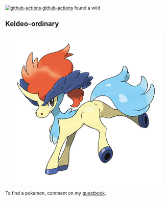 <!-- Guestbook -->
<a href="https://github.com/apps/github-actions"><img width="24" src="https://avatars.githubusercontent.com/in/15368?s=24&v=4" alt="github-actions" /> github-actions</a> found a wild <h2> <b> Keldeo-ordinary </b> </h2> 
 <p align="center"> <img  src="https://raw.githubusercontent.com/PokeAPI/sprites/master/sprites/pokemon/other/official-artwork/647.png"/> </p><!-- /Guestbook -->


To find a pokemon, comment on my [guestbook](https://github.com/teixeirazeus/teixeirazeus/issues/2).
